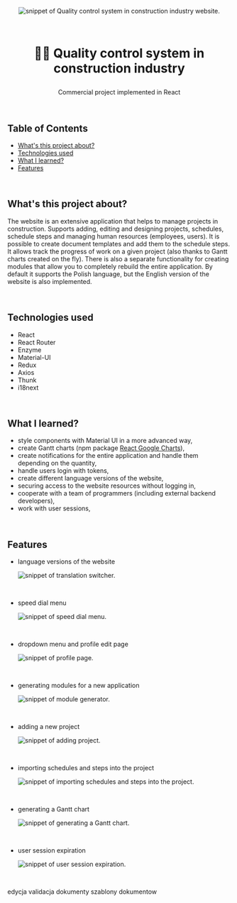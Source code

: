 <p align="center">
<img src="public/main.gif" title="Quality control system in construction industry" alt="snippet of Quality control system in construction industry website.">
</p>

</br>

# <p align="center">👷‍♂️ Quality control system in construction industry</p>
<p align="center">Commercial project implemented in React</p>

</br>

## Table of Contents

- [What's this project about?](#ab)
- [Technologies used](#tech)
- [What I learned?](#what)
- [Features](#feat)

</br>

## <a name="ab"></a>What's this project about?

The website is an extensive application that helps to manage projects in construction. Supports adding, editing and designing projects, schedules, schedule steps and managing human resources (employees, users). It is possible to create document templates and add them to the schedule steps. It allows track the progress of work on a given project (also thanks to Gantt charts created on the fly). There is also a separate functionality for creating modules that allow you to completely rebuild the entire application. By default it supports the Polish language, but the English version of the website is also implemented.

</br>

## <a name="tech"></a>Technologies used
- React
- React Router
- Enzyme
- Material-UI
- Redux
- Axios
- Thunk
- i18next

</br>

## <a name="what"></a>What I learned?

- style components with Material UI in a more advanced way,
- create Gantt charts (npm package [React Google Charts](https://react-google-charts.com/)),
- create notifications for the entire application and handle them depending on the quantity,
- handle users login with tokens,
- create different language versions of the website,
- securing access to the website resources without logging in,
- cooperate with a team of programmers (including external backend developers),
- work with user sessions,



</br>

## <a name="feat"></a>Features

- language versions of the website

  <img src="public/translation2.gif" title="translation" alt="snippet of translation switcher." />

</br>

- speed dial menu

  <img src="public/speeddial.gif" title="speeddial" alt="snippet of speed dial menu." />

</br>

- dropdown menu and profile edit page

  <img src="public/profile.gif" title="profile" alt="snippet of profile page." />

</br>

- generating modules for a new application

  <img src="public/modules.gif" title="modules" alt="snippet of module generator." />

</br>

- adding a new project

  <img src="public/projectadd.gif" title="projectadd" alt="snippet of adding project." />

</br>

- importing schedules and steps into the project

  <img src="public/import.gif" title="import" alt="snippet of importing schedules and steps into the project." />

</br>

- generating a Gantt chart

  <img src="public/gantt.gif" title="gantt" alt="snippet of generating a Gantt chart." />

</br>

- user session expiration

  <img src="public/session.gif" title="gantt" alt="snippet of user session expiration." />

</br>



edycja
validacja
dokumenty
szablony dokumentow

